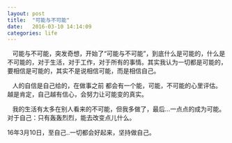 ```yaml
---
layout: post
title:  "可能与不可能"
date:   2016-03-10 14:14:09
categories: life
---
```


&nbsp;&nbsp; 可能与不可能，突发奇想，开始了“可能与不可能”，到底什么是可能的，什么是不可能的，对于生活，对于工作，对于所有的事情。其实我认为一切都是可能的，要相信是可能的，其实不是说相信可能，而是相信自己。

&nbsp;&nbsp;  人的自信是自己给的，在做事之前 都会有一个能，可能，不可能的心里评估。越是肯定，自己越有信心，会努力让可能变的真实。

&nbsp;&nbsp;  我的生活有太多在别人看来的不可能，但我多做了，最后...一点点的成为可能。对于自己：只有轰轰烈烈，能去改变点儿什么。

16年3月10日，至自己..一切都会好起来，坚持做自己。
